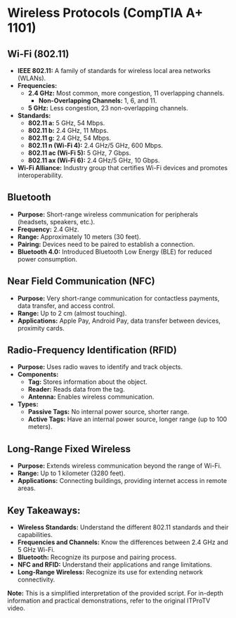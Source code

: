 # Wireless Protocols (CompTIA A+ 1101)

## Wi-Fi (802.11)
* **IEEE 802.11:**  A family of standards for wireless local area networks (WLANs).
* **Frequencies:**
    * **2.4 GHz:**  Most common, more congestion, 11 overlapping channels.
        * **Non-Overlapping Channels:** 1, 6, and 11.
    * **5 GHz:**  Less congestion, 23 non-overlapping channels.
* **Standards:**
    * **802.11 a:** 5 GHz, 54 Mbps.
    * **802.11 b:** 2.4 GHz, 11 Mbps.
    * **802.11 g:** 2.4 GHz, 54 Mbps.
    * **802.11 n (Wi-Fi 4):** 2.4 GHz/5 GHz, 600 Mbps.
    * **802.11 ac (Wi-Fi 5):** 5 GHz, 7 Gbps.
    * **802.11 ax (Wi-Fi 6):** 2.4 GHz/5 GHz, 10 Gbps.
* **Wi-Fi Alliance:**  Industry group that certifies Wi-Fi devices and promotes interoperability.

## Bluetooth
* **Purpose:**  Short-range wireless communication for peripherals (headsets, speakers, etc.).
* **Frequency:** 2.4 GHz.
* **Range:**  Approximately 10 meters (30 feet).
* **Pairing:**  Devices need to be paired to establish a connection.
* **Bluetooth 4.0:** Introduced Bluetooth Low Energy (BLE) for reduced power consumption.

## Near Field Communication (NFC)
* **Purpose:**  Very short-range communication for contactless payments, data transfer, and access control.
* **Range:**  Up to 2 cm (almost touching).
* **Applications:**  Apple Pay, Android Pay, data transfer between devices, proximity cards.

## Radio-Frequency Identification (RFID)
* **Purpose:**  Uses radio waves to identify and track objects.
* **Components:**
    * **Tag:**  Stores information about the object.
    * **Reader:**  Reads data from the tag.
    * **Antenna:**  Enables wireless communication.
* **Types:**
    * **Passive Tags:**  No internal power source, shorter range.
    * **Active Tags:**  Have an internal power source, longer range (up to 100 meters).

## Long-Range Fixed Wireless
* **Purpose:**  Extends wireless communication beyond the range of Wi-Fi.
* **Range:**  Up to 1 kilometer (3280 feet).
* **Applications:**  Connecting buildings, providing internet access in remote areas.

## Key Takeaways:
* **Wireless Standards:**  Understand the different 802.11 standards and their capabilities.
* **Frequencies and Channels:**  Know the differences between 2.4 GHz and 5 GHz Wi-Fi.
* **Bluetooth:**  Recognize its purpose and pairing process.
* **NFC and RFID:**  Understand their applications and range limitations.
* **Long-Range Wireless:**  Recognize its use for extending network connectivity.

**Note:** This is a simplified interpretation of the provided script. For in-depth information and practical demonstrations, refer to the original ITProTV video.